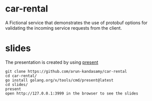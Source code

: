# car-rental
A Fictional service that demonstrates the use of protobuf options for validating the incoming service requests from the client.

# slides
The presentation is created by using [present](https://pkg.go.dev/golang.org/x/tools/present)

```
git clone https://github.com/arun-kandasamy/car-rental
cd car-rental/
go install golang.org/x/tools/cmd/present@latest
cd slides/
present 
open http://127.0.0.1:3999 in the browser to see the slides 
```
